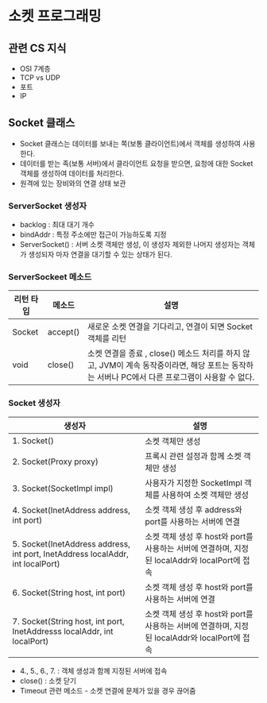 # 소켓 프로그래밍

## 관련 CS 지식
* OSI 7계층
* TCP vs UDP
* 포트
* IP

## Socket 클래스
* Socket 클래스는 데이터를 보내는 쪽(보통 클라이언트)에서 객체를 생성하여 사용한다.
* 데이터를 받는 족(보통 서버)에서 클라이언트 요청을 받으면, 요청에 대한 Socket 객체를 생성하여 데이터를 처리한다.
* 원격에 있는 장비와의 연결 상태 보관

### ServerSocket 생성자
* backlog : 최대 대기 개수
* bindAddr : 특정 주소에만 접근이 가능하도록 지정
* ServerSocket() : 서버 소켓 객체만 생성, 이 생성자 제외한 나머지 생성자는 객체가 생성되자 마자 연결을 대기할 수 있는 상태가 된다.

### ServerSockeet 메소드
| 리턴 타입 | 메소드 | 설명 |
| -------- | -------- | -------- |
| Socket | accept() | 새로운 소켓 연결을 기다리고, 연결이 되면 Socket 객체를 리턴 |
| void | close() | 소켓 연결을 종료 , close() 메소드 처리를 하지 않고, JVM이 계속 동작중이라면, 해당 포트는 동작하는 서버나 PC에서 다른 프로그램이 사용할 수 없다.|

### Socket 생성자
| 생성자 | 설명 |
| -------- | -------- |
| 1. Socket() | 소켓 객체만 생성 |
| 2. Socket(Proxy proxy) | 프록시 관련 설정과 함께 소켓 객체만 생성 |
| 3. Socket(SocketImpl impl) | 사용자가 지정한 SocketImpl 객체를 사용하여 소켓 객체만 생성 |
| 4. Socket(InetAddress address, int port) | 소켓 객체 생성 후 address와 port를 사용하는 서버에 연결 |
| 5. Socket(InetAddress address, int port, InetAddress localAddr, int localPort) | 소켓 객체 생성 후 host와 port를 사용하는 서버에 연결하며, 지정된 localAddr와 localPort에 접속 |
| 6. Socket(String host, int port) | 소켓 객체 생성 후 host와 port를 사용하는 서버에 연결 |
| 7. Socket(String host, int port, InetAddresss localAddr, int localPort) | 소켓 객체 생성 후 host와 port를 사용하는 서버에 연결하며, 지정된 localAddr와 localPort에 접속 |
* 4., 5., 6., 7. : 객체 생성과 함께 지정된 서버에 접속
* close() : 소켓 닫기
* Timeout 관련 메소드 - 소켓 연결에 문제가 있을 경우 끊어줌
